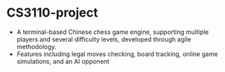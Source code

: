 # CS3110-project

* A terminal-based Chinese chess game engine, supporting multiple players and several difficulty levels, developed through agile methodology.
* Features including legal moves checking, board tracking, online game simulations, and an AI opponent
